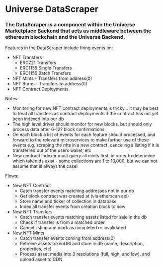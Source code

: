 # Universe DataScraper

### The DataScraper is a component within the Universe Marketplace Backend that acts as middleware between the ethereum blockchain and the Universe Backend. 

Features in the DataScraper include firing events on:
* NFT Transfers
     * ERC721 Transfers
     * ERC1155 Single Transfers
     * ERC1155 Batch Transfers
* NFT Mints - Transfers from address(0)
* NFT Burns - Transfers to address(0)
* NFT Contract Deployments

Notes: 
* Monitoring for new NFT contract deployments is tricky... it may be best to treat all transfers as contract deployments if the contract has not yet been indexed into our db
* The high level driver should monitor for new blocks, but should only process data after 6-12? block confirmations
* On each block a list of events for each feature should processed, and forward to the relevant microservices to make further use of these events e.g. scraping the nfts in a new contract, canceling a listing if it is transferred out of the users wallet, etc 
* New contract indexer must query all mints first, in order to deterimine which tokenIds exist - some collections are 1 to 10,000, but we can not assume that is always the case!

Flows:
* New NFT Contract
    * Catch transfer events matching addresses not in our db
    * Get block contract was created at (via etherscan api)
    * Store name and ticker of collection in database
    * Index all transfer events from creation block to now
* New NFT Transfers
    * Catch transfer events matching assets listed for sale in the db
    * Check if transfer is from a matched order
    * Cancel listing and mark as completed or invalidated
* New NFT Mints
    * Catch transfer events coming from address(0)
    * Retreive assets tokenURI and store in db (name, description, properties, etc)
    * Process asset media into 3 resolutions (full, high, and low), and upload asset to CDN
